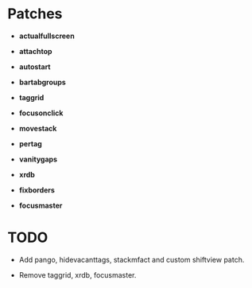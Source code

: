 # Patches

- **actualfullscreen**

- **attachtop**

- **autostart**

- **bartabgroups**

- **taggrid**

- **focusonclick**

- **movestack**

- **pertag**

- **vanitygaps**

- **xrdb**

- **fixborders**

- **focusmaster**

# TODO

- Add pango, hidevacanttags, stackmfact and custom shiftview patch.

- Remove taggrid, xrdb, focusmaster.
